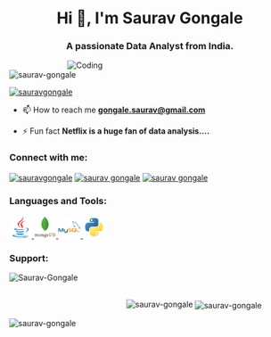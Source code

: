 <h1 align="center">Hi 👋, I'm Saurav Gongale</h1>
<h3 align="center">A passionate Data Analyst from India.</h3>
<img align="right" alt="Coding" width="400" src="https://i.pinimg.com/originals/81/17/8b/81178b47a8598f0c81c4799f2cdd4057.gif">

<p align="left"> <img src="https://komarev.com/ghpvc/?username=saurav-gongale&label=Profile%20views&color=0e75b6&style=flat" alt="saurav-gongale" /> </p>

<p align="left"> <a href="https://twitter.com/sauravgongale" target="blank"><img src="https://img.shields.io/twitter/follow/sauravgongale?logo=twitter&style=for-the-badge" alt="sauravgongale" /></a> </p>

- 📫 How to reach me **gongale.saurav@gmail.com**

- ⚡ Fun fact **Netflix is a huge fan of data analysis....**

<h3 align="left">Connect with me:</h3>
<p align="left">
<a href="https://twitter.com/sauravgongale" target="blank"><img align="center" src="https://raw.githubusercontent.com/rahuldkjain/github-profile-readme-generator/master/src/images/icons/Social/twitter.svg" alt="sauravgongale" height="30" width="40" /></a>
<a href="https://linkedin.com/in/saurav gongale" target="blank"><img align="center" src="https://raw.githubusercontent.com/rahuldkjain/github-profile-readme-generator/master/src/images/icons/Social/linked-in-alt.svg" alt="saurav gongale" height="30" width="40" /></a>
<a href="https://www.hackerrank.com/saurav gongale" target="blank"><img align="center" src="https://raw.githubusercontent.com/rahuldkjain/github-profile-readme-generator/master/src/images/icons/Social/hackerrank.svg" alt="saurav gongale" height="30" width="40" /></a>
</p>

<h3 align="left">Languages and Tools:</h3>
<p align="left"> <a href="https://www.java.com" target="_blank" rel="noreferrer"> <img src="https://raw.githubusercontent.com/devicons/devicon/master/icons/java/java-original.svg" alt="java" width="40" height="40"/> </a> <a href="https://www.mongodb.com/" target="_blank" rel="noreferrer"> <img src="https://raw.githubusercontent.com/devicons/devicon/master/icons/mongodb/mongodb-original-wordmark.svg" alt="mongodb" width="40" height="40"/> </a> <a href="https://www.mysql.com/" target="_blank" rel="noreferrer"> <img src="https://raw.githubusercontent.com/devicons/devicon/master/icons/mysql/mysql-original-wordmark.svg" alt="mysql" width="40" height="40"/> </a> <a href="https://www.python.org" target="_blank" rel="noreferrer"> <img src="https://raw.githubusercontent.com/devicons/devicon/master/icons/python/python-original.svg" alt="python" width="40" height="40"/> </a> </p>



<h3 align="left">Support:</h3>












<p><a href="https://www.buymeacoffee.com/Saurav-Gongale"> <img align="left" src="https://cdn.buymeacoffee.com/buttons/v2/default-yellow.png" height="50" width="210" alt="Saurav-Gongale" /></a></p><br><br>

<p><img align="left" src="https://github-readme-stats.vercel.app/api/top-langs?username=saurav-gongale&show_icons=true&locale=en&layout=compact" alt="saurav-gongale" /></p>

<p>&nbsp;<img align="center" src="https://github-readme-stats.vercel.app/api?username=saurav-gongale&show_icons=true&locale=en" alt="saurav-gongale" /></p>

<p><img align="center" src="https://github-readme-streak-stats.herokuapp.com/?user=saurav-gongale&" alt="saurav-gongale" /></p>

